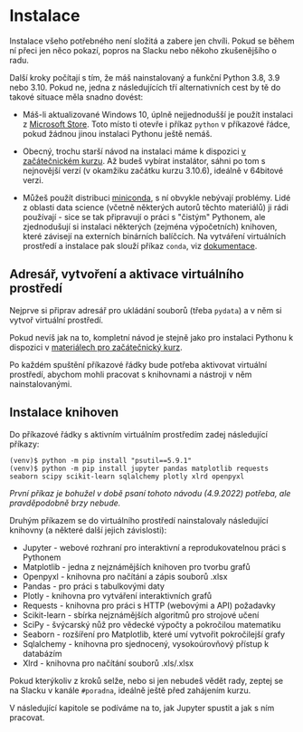 # Instalace

Instalace všeho potřebného není složitá a zabere jen chvíli. Pokud se během ní
přeci jen něco pokazí, popros na Slacku nebo někoho zkušenějšího o radu.

Další kroky počítají s tím, že máš nainstalovaný a funkční Python 3.8, 3.9 nebo 3.10.
Pokud ne, jedna z následujících tří alternativních cest by tě do takové situace měla snadno dovést:

- Máš-li aktualizované Windows 10, úplně nejjednodušší je použít instalaci z [Microsoft Store](https://apps.microsoft.com/store/detail/python-310/9PJPW5LDXLZ5). Toto místo ti otevře i příkaz `python` v příkazové řádce, pokud žádnou jinou instalaci Pythonu ještě nemáš.

- Obecný, trochu starší návod na instalaci máme k dispozici [v začátečnickém kurzu](https://naucse.python.cz/course/pyladies/sessions/install/). Až budeš vybírat instalátor, sáhni po tom s nejnovější verzí (v okamžiku začátku kurzu 3.10.6), ideálně v 64bitové verzi.

- Můžeš použít distribuci [miniconda](https://docs.conda.io/en/latest/miniconda.html), s ní obvykle nebývají problémy. Lidé z oblasti data science (včetně některých autorů těchto materiálů) ji rádi používají - sice se tak připravují o práci s "čistým" Pythonem, ale zjednodušují si instalaci některých (zejména výpočetních) knihoven, které závisejí na externích binárních balíčcích. Na vytváření virtuálních prostředí a instalace pak slouží příkaz `conda`, viz [dokumentace](https://docs.conda.io/projects/conda/en/latest/user-guide/index.html).

## Adresář, vytvoření a aktivace virtuálního prostředí

Nejprve si připrav adresář pro ukládání souborů (třeba `pydata`) a v něm si vytvoř
virtuální prostředí.

Pokud nevíš jak na to, kompletní návod je stejně jako pro instalaci Pythonu k dispozici
v [materiálech pro začátečnický kurz](https://naucse.python.cz/2019/pyladies-ostrava-podzim/beginners/venv-setup/).

Po každém spuštění příkazové řádky bude potřeba aktivovat virtuální prostředí, abychom
mohli pracovat s knihovnami a nástroji v něm nainstalovanými.

## Instalace knihoven

Do příkazové řádky s aktivním virtuálním prostředím zadej následující příkazy:

```shell
(venv)$ python -m pip install "psutil==5.9.1"
(venv)$ python -m pip install jupyter pandas matplotlib requests seaborn scipy scikit-learn sqlalchemy plotly xlrd openpyxl
```

*První příkaz je bohužel v době psaní tohoto návodu (4.9.2022) potřeba, ale pravděpodobně brzy nebude.*

Druhým příkazem se do virtuálního prostředí nainstalovaly následující knihovny (a některé další jejich závislosti):

* Jupyter - webové rozhraní pro interaktivní a reprodukovatelnou práci s Pythonem
* Matplotlib - jedna z nejznámějších knihoven pro tvorbu grafů
* Openpyxl - knihovna pro načítání a zápis souborů .xlsx
* Pandas - pro práci s tabulkovými daty
* Plotly - knihovna pro vytváření interaktivních grafů
* Requests - knihovna pro práci s HTTP (webovými a API) požadavky
* Scikit-learn - sbírka nejznámějších algoritmů pro strojové učení
* SciPy - švýcarský nůž pro vědecké výpočty a pokročilou matematiku
* Seaborn - rozšíření pro Matplotlib, které umí vytvořit pokročilejší grafy
* Sqlalchemy - knihovna pro sjednocený, vysokoúrovňový přístup k databázím
* Xlrd - knihovna pro načítání souborů .xls/.xlsx

Pokud kterýkoliv z kroků selže, nebo si jen nebudeš vědět rady, zeptej se na Slacku v kanále `#poradna`, ideálně ještě před zahájením kurzu.

V následující kapitole se podíváme na to, jak Jupyter spustit a jak s ním pracovat.
